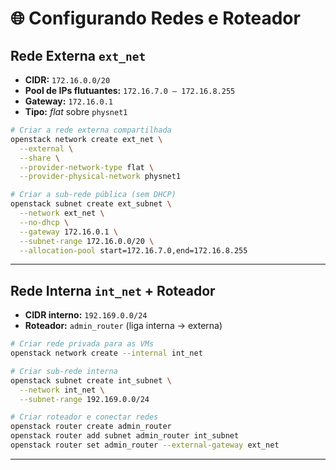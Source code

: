# 🌐 Configurando Redes e Roteador

## Rede Externa `ext_net`

- **CIDR:** `172.16.0.0/20`
- **Pool de IPs flutuantes:** `172.16.7.0 – 172.16.8.255`
- **Gateway:** `172.16.0.1`
- **Tipo:** *flat* sobre `physnet1`

```bash
# Criar a rede externa compartilhada
openstack network create ext_net \
  --external \
  --share \
  --provider-network-type flat \
  --provider-physical-network physnet1

# Criar a sub-rede pública (sem DHCP)
openstack subnet create ext_subnet \
  --network ext_net \
  --no-dhcp \
  --gateway 172.16.0.1 \
  --subnet-range 172.16.0.0/20 \
  --allocation-pool start=172.16.7.0,end=172.16.8.255
```

---

## Rede Interna `int_net` + Roteador

- **CIDR interno:** `192.169.0.0/24`
- **Roteador:** `admin_router` (liga interna → externa)

```bash
# Criar rede privada para as VMs
openstack network create --internal int_net

# Criar sub-rede interna
openstack subnet create int_subnet \
  --network int_net \
  --subnet-range 192.169.0.0/24

# Criar roteador e conectar redes
openstack router create admin_router
openstack router add subnet admin_router int_subnet
openstack router set admin_router --external-gateway ext_net
```

---